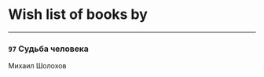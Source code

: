 # Wish list of books by [](http://vk.com/id300123225)
---

### `97` Судьба человека
Михаил Шолохов

